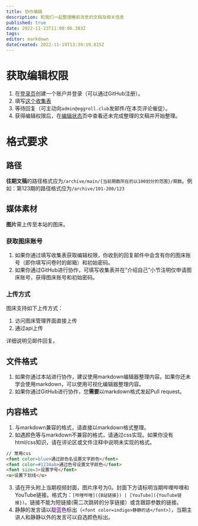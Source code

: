 ```yaml
---
title: 协作编辑
description: 和我们一起整理睡前消息的文稿及相关信息
published: true
date: 2022-11-23T11:00:06.383Z
tags: 
editor: markdown
dateCreated: 2022-11-19T13:39:19.815Z
---
```


# 获取编辑权限
1. 在[登录页](https://archive.bedtime.news/login)创建一个账户并登录（可以通过GitHub注册）。
2. 填写[这个收集表](https://forms.office.com/r/bmFjJpznxt)
3. 等待回复（可主动向`admin@eggroll.club`发邮件/在本页评论催促）。
4. 获得编辑权限后，在[编辑状态](/status)页中查看还未完成整理的文稿并开始整理。
# 格式要求
## 路径
**往期文稿**的路径格式应为`/archive/main/{当前期数所在的以100划分的范围}/期数`。例如：第123期的路径格式应为`/archive/101-200/123`

## 媒体素材
**图片**需上传至本站的图床。
### 获取图床账号
1. 如果你通过填写收集表获取编辑权限，你收到的回复邮件中会含有你的图床账号（即你填写问卷时的邮箱）和初始密码。
2. 如果你通过GitHub进行协作，可填写收集表并在“介绍自己”小节注明仅申请图床账号，获得图床账号和初始密码。
### 上传方式
图床支持如下上传方式：
1. 访问图床管理界面直接上传
2. 通过api上传

详细说明见邮件回复。

## 文件格式
1. 如果你通过本站进行协作，建议使用markdown编辑器整理内容。如果你还未学会使用markdown，可以使用可视化编辑器整理内容。
2. 如果你通过GitHub进行协作，您**需要**以markdown格式发起Pull request。

## 内容格式
1. 与markdown兼容的格式，请直接以markdown格式整理。
2. 如遇颜色等与markdown不兼容的格式，请通过css实现。如果你没有html/css知识，请在评论区或文件注释中说明未实现的格式。
```html
// 常用css
<font color=blue>通过颜色名设置文字颜色</font>
<font color=#1234ab>通过色号设置文字颜色</font>
<font size=3>设置字号</font>
<u>设置下划线</u>
```
3. 请在开头附上当期视频封面，图片序号为0。封面下方请标明当期哔哩哔哩和YouTube链接。格式为：`[哔哩哔哩]({B站链接}) | [YouTube]({YouTube链接})`。链接不能为短链接(需二次跳转的分享链接）或含跟踪参数的链接。
4. 静静的发言请以<font color=indigo>靛蓝色</font>标出（`<font color=indigo>静静的话</font>`），当期主讲人和静静以外的发言可以自选颜色标出。
